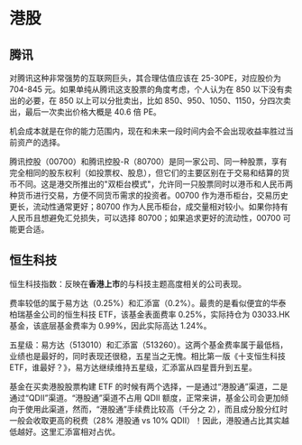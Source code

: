# 港股

## 腾讯

对腾讯这种非常强势的互联网巨头，其合理估值应该在 25-30PE，对应股价为 704-845 元。如果单纯从腾讯这支股票的角度考虑，个人认为在 850 以下没有卖出的必要，在 850 以上可以分批卖出，比如 850、950、1050、1150，分四次卖出，最后一次卖出价格大概是 40.6 倍 PE。

机会成本就是在你的能力范围内，现在和未来一段时间内会不会出现收益率胜过当前资产的选择。

腾讯控股（00700）和腾讯控股-R（80700）是同一家公司、同一种股票，享有完全相同的股东权利（如投票权、股息），但它们的主要区别在于交易和结算的货币不同。这是港交所推出的"双柜台模式"，允许同一只股票同时以港币和人民币两种货币进行交易，方便不同货币需求的投资者。00700 作为港币柜台，交易历史更长，流动性通常更好；80700 作为人民币柜台，成交量相对较小。如果你持有人民币且想避免汇兑损失，可以选择 80700；如果追求更好的流动性，00700 可能更合适。

## 恒生科技

恒生科技指数：反映在**香港上市**的与科技主题⾼度相关的公司表现。

费率较低的属于易方达（0.25%）和汇添富（0.2%）。最贵的是看似便宜的华泰柏瑞基金公司的恒生科技 ETF，该基金表面费率 0.25%，实际持仓为 03033.HK 基金，该底层基金费率为 0.99%，因此实际高达 1.24%。

五星级：易方达（513010）和汇添富（513260）。这两个基金费率属于最低档，业绩也是最好的，同时表现还很稳，五星当之无愧。相比第一版《十支恒生科技 ETF，谁最好？》，易方达继续维持五星级，汇添富从四星晋升到五星。

基金在买卖港股股票构建 ETF 的时候有两个选择，一是通过“港股通”渠道，二是通过“QDII”渠道。“港股通”渠道不占用 QDII 额度，正常来讲，基金公司会更加倾向于使用此渠道，然而，“港股通”手续费比较高（千分之 2），而且成分股分红时一般会收取更高的税费（28% 港股通 vs 10% QDII）！因此，港股通占比其实越低越好。这里汇添富相对占优。
